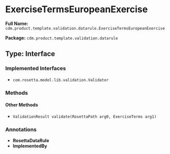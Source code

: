 # ExerciseTermsEuropeanExercise

**Full Name:** `cdm.product.template.validation.datarule.ExerciseTermsEuropeanExercise`

**Package:** `cdm.product.template.validation.datarule`

## Type: Interface

### Implemented Interfaces

- `com.rosetta.model.lib.validation.Validator`

### Methods

#### Other Methods

- `ValidationResult validate(RosettaPath arg0, ExerciseTerms arg1)`

### Annotations

- **RosettaDataRule**
- **ImplementedBy**

